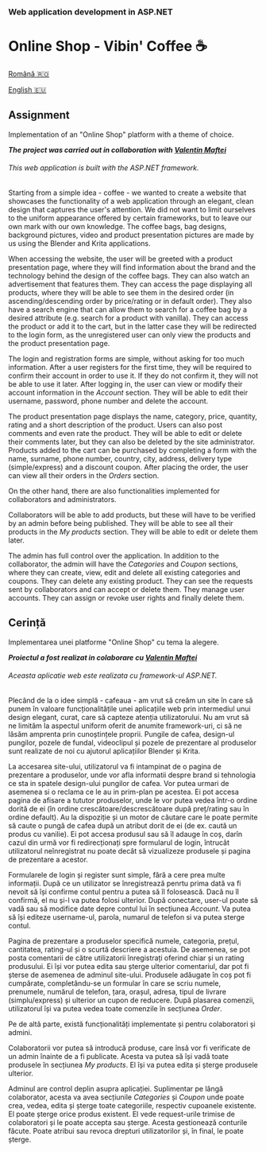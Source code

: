 ### Web application development in ASP.NET
# Online Shop - Vibin' Coffee :coffee:

[Română :romania:](#cerință)

[English :eu:](#assignment)

## Assignment
Implementation of an "Online Shop" platform with a theme of choice.

***The project was carried out in collaboration with [Valentin Maftei](https://github.com/ValentinMaftei)***

###### This web application is built with the ASP.NET framework.

Starting from a simple idea - coffee - we wanted to create a website that showcases the functionality of a web application through an elegant, clean design that captures the user's attention. We did not want to limit ourselves to the uniform appearance offered by certain frameworks, but to leave our own mark with our own knowledge. The coffee bags, bag designs, background pictures, video and product presentation pictures are made by us using the Blender and Krita applications.

When accessing the website, the user will be greeted with a product presentation page, where they will find information about the brand and the technology behind the design of the coffee bags. They can also watch an advertisement that features them. They can access the page displaying all products, where they will be able to see them in the desired order (in ascending/descending order by price/rating or in default order). They also have a search engine that can allow them to search for a coffee bag by a desired attribute (e.g. search for a product with vanilla). They can access the product or add it to the cart, but in the latter case they will be redirected to the login form, as the unregistered user can only view the products and the product presentation page.

The login and registration forms are simple, without asking for too much information. After a user registers for the first time, they will be required to confirm their account in order to use it. If they do not confirm it, they will not be able to use it later. After logging in, the user can view or modify their account information in the _Account_ section. They will be able to edit their username, password, phone number and delete the account.

The product presentation page displays the name, category, price, quantity, rating and a short description of the product. Users can also post comments and even rate the product. They will be able to edit or delete their comments later, but they can also be deleted by the site administrator. Products added to the cart can be purchased by completing a form with the name, surname, phone number, country, city, address, delivery type (simple/express) and a discount coupon. After placing the order, the user can view all their orders in the _Orders_ section.

On the other hand, there are also functionalities implemented for collaborators and administrators.

Collaborators will be able to add products, but these will have to be verified by an admin before being published. They will be able to see all their products in the _My products_ section. They will be able to edit or delete them later.

The admin has full control over the application. In addition to the collaborator, the admin will have the _Categories_ and _Coupon_ sections, where they can create, view, edit and delete all existing categories and coupons. They can delete any existing product. They can see the requests sent by collaborators and can accept or delete them. They manage user accounts. They can assign or revoke user rights and finally delete them.

## Cerință
Implementarea unei platforme "Online Shop" cu tema la alegere. 

***Proiectul a fost realizat in colaborare cu [Valentin Maftei](https://github.com/ValentinMaftei)***

###### Aceasta aplicatie web este realizata cu framework-ul ASP.NET.</sub> 

Plecând de la o idee simplă - cafeaua - am vrut să creăm un site în care să punem în valoare funcționalitățile unei aplicațiile web prin intermediul unui design elegant, curat, care să capteze atenția utilizatorului. Nu am vrut să ne limităm la aspectul uniform oferit de anumite framework-uri, ci să ne lăsăm amprenta prin cunoștințele proprii. Pungile de cafea, design-ul pungilor, pozele de fundal, videoclipul și pozele de prezentare al produselor sunt realizate de noi cu ajutorul aplicațiilor Blender și Krita.  

La accesarea site-ului, utilizatorul va fi intampinat de o pagina de prezentare a produselor, unde vor afla informatii despre brand si tehnologia ce sta in spatele design-ului pungilor de cafea. Vor putea urmari de asemenea si o reclama ce le au in prim-plan pe acestea. Ei pot accesa pagina de afisare a tututor produselor, unde le vor putea vedea într-o ordine dorită de ei (în ordine crescătoare/descrescătoare după preț/rating sau în ordine default). Au la dispoziție și un motor de căutare care le poate permite să caute o pungă de cafea după un atribut dorit de ei (de ex. caută un produs cu vanilie). Ei pot accesa produsul sau să îl adauge în coș, darîn cazul din urmă vor fi redirecționați spre formularul de login, întrucât utilizatorul neînregistrat nu poate decât să vizualizeze produsele și pagina de prezentare a acestor.

Formularele de login și register sunt simple, fără a cere prea multe informații. După ce un utilizator se înregistrează penrtu prima dată va fi nevoit să își confirme contul pentru a putea să îl folosească. Dacă nu îl confirmă, el nu și-l va putea folosi ulterior. După conectare, user-ul poate să vadă sau să modifice date depre contul lui în secțiunea _Account_. Va putea să își editeze username-ul, parola, numarul de telefon si va putea sterge contul.

Pagina de prezentare a produselor specifică numele, categoria, prețul, cantitatea, rating-ul și o scurtă descriere a acestuia. De asemenea, se pot posta comentarii de către utilizatorii înregistrați oferind chiar și un rating produsului. Ei își vor putea edita sau șterge ulterior comentariul, dar pot fi șterse de asemenea de adminul site-ului. Produsele adăugate în coș pot fi cumpărate, completându-se un formular în care se scriu numele, prenumele, numărul de telefon, țara, orașul, adresa, tipul de livrare (simplu/express) și ulterior un cupon de reducere. După plasarea comenzii, utilizatorul își va putea vedea toate comenzile în secțiunea _Order_. 

Pe de altă parte, există funcționalități implementate și pentru colaboratori și admini. 

Colaboratorii vor putea să introducă produse, care însă vor fi verificate de un admin înainte de a fi publicate. Acesta va putea să își vadă toate produsele în secțiunea _My products_. El își va putea edita și șterge produsele ulterior.

Adminul are control deplin asupra aplicației. Suplimentar pe lângă colaborator, acesta va avea secțiunile _Categories_ și _Coupon_ unde poate crea, vedea, edita și șterge toate categoriile, respectiv cupoanele existente. El poate șterge orice produs existent. El vede request-urile trimise de colaboratori și le poate accepta sau șterge. Acesta gestionează conturile făcute. Poate atribui sau revoca drepturi utilizatorilor și, în final, le poate șterge. 
